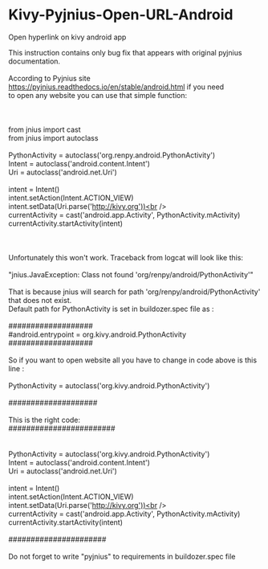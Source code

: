 # Kivy-Pyjnius-Open-URL-Android
Open hyperlink on kivy android app


This instruction contains only bug fix that appears with original pyjnius documentation.<br />
<br />
According to Pyjnius site https://pyjnius.readthedocs.io/en/stable/android.html if you need<br />
to open any website you can use that simple function:<br />
<br />
<br />
<br />
from jnius import cast<br />
from jnius import autoclass<br />
<br />
PythonActivity = autoclass('org.renpy.android.PythonActivity')<br />
Intent = autoclass('android.content.Intent')<br />
Uri = autoclass('android.net.Uri')<br />
<br />
intent = Intent()<br />
intent.setAction(Intent.ACTION_VIEW)<br />
intent.setData(Uri.parse('http://kivy.org'))<br />
<br />
currentActivity = cast('android.app.Activity', PythonActivity.mActivity)<br />
currentActivity.startActivity(intent)<br />
<br />
<br />
<br />
Unfortunately this won't work. Traceback from logcat will look like this:<br />
<br />
"jnius.JavaException: Class not found 'org/renpy/android/PythonActivity'"<br />
<br />
That is because jnius will search for path 'org/renpy/android/PythonActivity' that does not exist. <br />
Default path for PythonActivity is set in buildozer.spec file as :<br />
<br />
###################<br />
#android.entrypoint = org.kivy.android.PythonActivity<br />
###################<br />
<br />
So if you want to open website all you have to change in code above is this line :<br />
<br />
PythonActivity = autoclass('org.kivy.android.PythonActivity')<br />
<br />
####################<br />
<br />
This is the right code:<br />
########################<br />
<br />
<br />
PythonActivity = autoclass('org.kivy.android.PythonActivity')<br />
Intent = autoclass('android.content.Intent')<br />
Uri = autoclass('android.net.Uri')<br />
<br />
intent = Intent()<br />
intent.setAction(Intent.ACTION_VIEW)<br />
intent.setData(Uri.parse('http://kivy.org'))<br />
<br />
currentActivity = cast('android.app.Activity', PythonActivity.mActivity)<br />
currentActivity.startActivity(intent)<br />
<br />
######################<br />
<br />
Do not forget to write "pyjnius" to requirements in buildozer.spec file<br />
